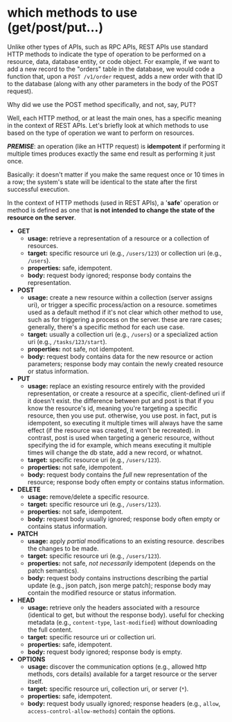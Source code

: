 # which methods to use (get/post/put...)

Unlike other types of APIs, such as RPC APIs, REST APIs use standard HTTP methods to indicate the type of operation to be performed on a resource, data, database entity, or code object. For example, if we want to add a new record to the "orders" table in the database, we would code a function that, upon a `POST /v1/order` request, adds a new order with that ID to the database (along with any other parameters in the body of the POST request).

Why did we use the POST method specifically, and not, say, PUT?

Well, each HTTP method, or at least the main ones, has a specific meaning in the context of REST APIs. Let's briefly look at which methods to use based on the type of operation we want to perform on resources.

***PREMISE***: an operation (like an HTTP request) is **idempotent** if performing it multiple times produces exactly the same end result as performing it just once.

Basically: it doesn't matter if you make the same request once or 10 times in a row; the system's state will be identical to the state after the first successful execution.

In the context of HTTP methods (used in REST APIs), a '**safe**' operation or method is defined as one that **is not intended to change the state of the resource on the server**.

-   **GET**
    -   **usage:** retrieve a representation of a resource or a collection of resources.
    -   **target:** specific resource uri (e.g., `/users/123`) or collection uri (e.g., `/users`).
    -   **properties:** safe, idempotent.
    -   **body:** request body ignored; response body contains the representation.
-   **POST**
    -   **usage:** create a new resource within a collection (server assigns uri), or trigger a specific process/action on a resource. sometimes used as a default method if it's not clear which other method to use, such as for triggering a process on the server. these are rare cases; generally, there's a specific method for each use case.
    -   **target:** usually a collection uri (e.g., `/users`) or a specialized action uri (e.g., `/tasks/123/start`).
    -   **properties:** not safe, not idempotent.
    -   **body:** request body contains data for the new resource or action parameters; response body may contain the newly created resource or status information.
-   **PUT**
    -   **usage:** replace an existing resource entirely with the provided representation, or create a resource at a specific, client-defined uri if it doesn't exist. the difference between put and post is that if you know the resource's id, meaning you're targeting a specific resource, then you use put. otherwise, you use post. in fact, put is idempotent, so executing it multiple times will always have the same effect (if the resource was created, it won't be recreated). in contrast, post is used when targeting a generic resource, without specifying the id for example, which means executing it multiple times will change the db state, add a new record, or whatnot.
    -   **target:** specific resource uri (e.g., `/users/123`).
    -   **properties:** not safe, idempotent.
    -   **body:** request body contains the *full* new representation of the resource; response body often empty or contains status information.
-   **DELETE**
    -   **usage:** remove/delete a specific resource.
    -   **target:** specific resource uri (e.g., `/users/123`).
    -   **properties:** not safe, idempotent.
    -   **body:** request body usually ignored; response body often empty or contains status information.
-   **PATCH**
    -   **usage:** apply *partial* modifications to an existing resource. describes the changes to be made.
    -   **target:** specific resource uri (e.g., `/users/123`).
    -   **properties:** not safe, *not necessarily* idempotent (depends on the patch semantics).
    -   **body:** request body contains instructions describing the partial update (e.g., json patch, json merge patch); response body may contain the modified resource or status information.
-   **HEAD**
    -   **usage:** retrieve only the headers associated with a resource (identical to get, but without the response body). useful for checking metadata (e.g., `content-type`, `last-modified`) without downloading the full content.
    -   **target:** specific resource uri or collection uri.
    -   **properties:** safe, idempotent.
    -   **body:** request body ignored; response body is empty.
-   **OPTIONS**
    -   **usage:** discover the communication options (e.g., allowed http methods, cors details) available for a target resource or the server itself.
    -   **target:** specific resource uri, collection uri, or server (`*`).
    -   **properties:** safe, idempotent.
    -   **body:** request body usually ignored; response headers (e.g., `allow`, `access-control-allow-methods`) contain the options.